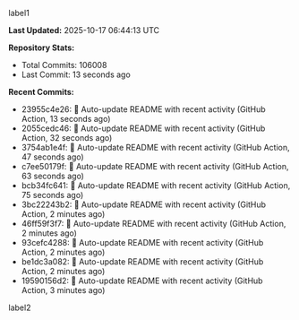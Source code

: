 
label1 
<!-- ACTIVITY_START -->
**Last Updated:** 2025-10-17 06:44:13 UTC

**Repository Stats:**
- Total Commits: 106008
- Last Commit: 13 seconds ago

**Recent Commits:**
- 23955c4e26: 🤖 Auto-update README with recent activity (GitHub Action, 13 seconds ago)
- 2055cedc46: 🤖 Auto-update README with recent activity (GitHub Action, 32 seconds ago)
- 3754ab1e4f: 🤖 Auto-update README with recent activity (GitHub Action, 47 seconds ago)
- c7ee50179f: 🤖 Auto-update README with recent activity (GitHub Action, 63 seconds ago)
- bcb34fc641: 🤖 Auto-update README with recent activity (GitHub Action, 75 seconds ago)
- 3bc22243b2: 🤖 Auto-update README with recent activity (GitHub Action, 2 minutes ago)
- 46ff59f3f7: 🤖 Auto-update README with recent activity (GitHub Action, 2 minutes ago)
- 93cefc4288: 🤖 Auto-update README with recent activity (GitHub Action, 2 minutes ago)
- be1dc3a082: 🤖 Auto-update README with recent activity (GitHub Action, 2 minutes ago)
- 19590156d2: 🤖 Auto-update README with recent activity (GitHub Action, 3 minutes ago)
<!-- ACTIVITY_END -->

label2

